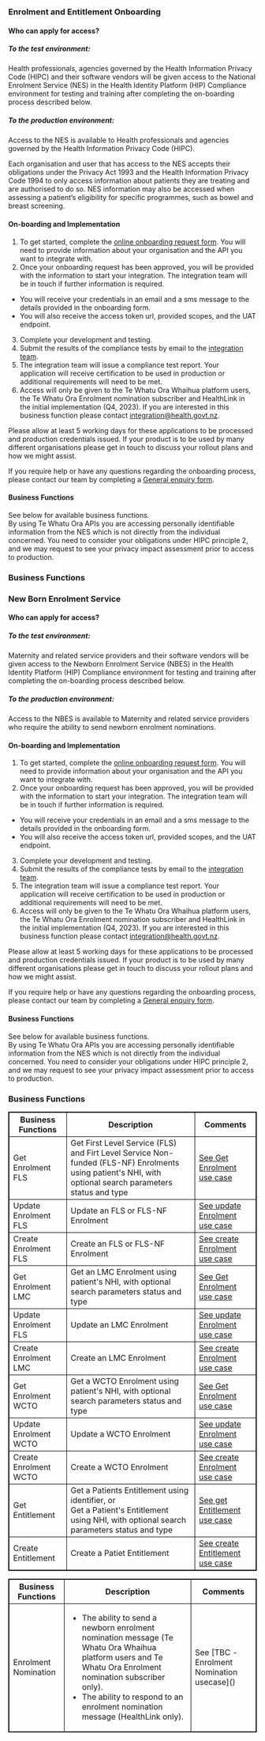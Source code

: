 

### Enrolment and Entitlement Onboarding

#### Who can apply for access?

##### To the test environment:

Health professionals, agencies governed by the Health Information Privacy Code (HIPC) and their software vendors will be given access to the National Enrolment Service (NES) in the Health Identity Platform (HIP) Compliance environment for testing and training after completing the on-boarding process described below.

##### To the production environment:

Access to the NES is available to Health professionals and agencies governed by the Health Information Privacy Code (HIPC).

Each organisation and user that has access to the NES accepts their obligations under the Privacy Act 1993 and the Health Information Privacy Code 1994 to only access information about patients they are treating and are authorised to do so.  NES information may also be accessed when assessing a patient’s eligibility for specific programmes, such as bowel and breast screening.

#### On-boarding and Implementation

1. To get started, complete the [online onboarding request form](https://mohapis.atlassian.net/servicedesk/customer/portal/3/group/11/create/67). You will need to provide information about your organisation and the API you want to integrate with.
2. Once your onboarding request has been approved, you will be provided with the information to start your integration. The integration team will be in touch if further information is required.
  * You will receive your credentials in an email and a sms message to the details provided in the onboarding form.
  * You will also receive the access token url, provided scopes, and the UAT endpoint.
3. Complete your development and testing.
4. Submit the results of the compliance tests by email to the [integration team](mailto:integration@health.govt.nz).
5. The integration team will issue a compliance test report. Your application will receive certification to be used in production or additional requirements will need to be met.
6. Access will only be given to the Te Whatu Ora Whaihua platform users, the Te Whatu Ora Enrolment nomination subscriber and HealthLink in the initial implementation (Q4, 2023). If you are interested in this business function please contact [integration@health.govt.nz](mailto:integration@health.govt.nz).

Please allow at least 5 working days for these applications to be processed and production credentials issued. If your product is to be used by many different organisations please get in touch to discuss your rollout plans and how we might assist.

If you require help or have any questions regarding the onboarding process, please contact our team by completing a [General enquiry form](https://mohapis.atlassian.net/servicedesk/customer/portal/3/group/11/create/36).

#### Business Functions

See below for available business functions.  
By using Te Whatu Ora APIs you are accessing personally identifiable information from the NES which is not directly from the individual concerned. You need to consider your obligations under HIPC principle 2, and we may request to see your privacy impact assessment prior to access to production.

<h3>Business Functions</h3>
<table>
<style>
table, th, td {
  border: 1px solid black;
  border-collapse: collapse;
}
</style>
<tr>
<th>Business Functions</th>
<th>Description</th>
<th>Comments</th></tr>

<tr>
<td>Get Enrolment FLS</td>
<td>Get First Level Service (FLS) and Firt Level Service Non-funded (FLS-NF) Enrolments using patient's NHI, with optional search parameters status and type</td>
<td><a href="searchEnrolment.html">See Get Enrolment use case</a></td>
</tr>

<tr>
<td>Update Enrolment FLS</td>
<td>Update an FLS or FLS-NF Enrolment</td>
<td><a href="updateEnrolment.html">See update Enrolment use case</a></td>
</tr>

<tr>
<td>Create Enrolment FLS</td>
<td>Create an FLS or FLS-NF Enrolment</td>
<td><a href="createEnrolment.html">See create Enrolment use case</a></td>
</tr>

<tr>
<td>Get Enrolment LMC</td>
<td>Get an LMC Enrolment using patient's NHI, with optional search parameters status and type</td>
<td><a href="searchEnrolment.html">See Get Enrolment use case</a></td>
</tr>

<tr>
<td>Update Enrolment FLS</td>
<td>Update an LMC Enrolment</td>
<td><a href="updateEnrolment.html">See update Enrolment use case</a></td>
</tr>

<tr>
<td>Create Enrolment LMC</td>
<td>Create an LMC Enrolment</td>
<td><a href="createEnrolment.html">See create Enrolment use case</a></td>
</tr>

<tr>
<td>Get Enrolment WCTO</td>
<td>Get a WCTO Enrolment using patient's NHI, with optional search parameters status and type</td>
<td><a href="searchEnrolment.html">See Get Enrolment use case</a></td>
</tr>

<tr>
<td>Update Enrolment WCTO</td>
<td>Update a WCTO Enrolment</td>
<td><a href="updateEnrolment.html">See update Enrolment use case</a></td>
</tr>

<tr>
<td>Create Enrolment WCTO</td>
<td>Create a WCTO Enrolment</td>
<td><a href="createEnrolment.html">See create Enrolment use case</a></td>
</tr>

<tr>
<td>Get Entitlement</td>
<td>Get a Patients Entitlement using identifier, or <br /> Get a Patient's Entitlement using NHI, with optional search parameters status and type</td>
<td><a href="getPatient.html">See get Entitlement use case</a></td></tr>
</tr>

<tr>
<td>Create Entitlement</td>
<td>Create a Patiet Entitlement</td>
<td><a href="createEntitlement.html">See create Entitlement use case</a></td></tr>
</tr>




### New Born Enrolment Service

#### Who can apply for access?

##### To the test environment:

Maternity and related service providers and their software vendors will be given access to the Newborn Enrolment Service (NBES) in the Health Identity Platform (HIP) Compliance environment for testing and training after completing the on-boarding process described below.

##### To the production environment:

Access to the NBES is available to Maternity and related service providers who require the ability to send newborn enrolment nominations.

#### On-boarding and Implementation

1.    To get started, complete the [online onboarding request form](https://mohapis.atlassian.net/servicedesk/customer/portal/3/group/11/create/67). You will need to provide information about your organisation and the API you want to integrate with.
2.    Once your onboarding request has been approved, you will be provided with the information to start your integration. The integration team will be in touch if further information is required.
  * You will receive your credentials in an email and a sms message to the details provided in the onboarding form.
  * You will also receive the access token url, provided scopes, and the UAT endpoint.
3. Complete your development and testing.
4. Submit the results of the compliance tests by email to the [integration team](mailto:integration@health.govt.nz).
5. The integration team will issue a compliance test report. Your application will receive certification to be used in production or additional requirements will need to be met.
6. Access will only be given to the Te Whatu Ora Whaihua platform users, the Te Whatu Ora Enrolment nomination subscriber and HealthLink in the initial implementation (Q4, 2023). If you are interested in this business function please contact [integration@health.govt.nz](mailto:integration@health.govt.nz).

Please allow at least 5 working days for these applications to be processed and production credentials issued. If your product is to be used by many different organisations please get in touch to discuss your rollout plans and how we might assist.

If you require help or have any questions regarding the onboarding process, please contact our team by completing a [General enquiry form](https://mohapis.atlassian.net/servicedesk/customer/portal/3/group/11/create/36).

#### Business Functions

See below for available business functions.  
By using Te Whatu Ora APIs you are accessing personally identifiable information from the NES which is not directly from the individual concerned. You need to consider your obligations under HIPC principle 2, and we may request to see your privacy impact assessment prior to access to production.

<h3>Business Functions</h3>
<table>
<style>
table, th, td {
  border: 1px solid black;
  border-collapse: collapse;
}
</style>
<tr>
<th>Business Functions</th>
<th>Description</th>
<th>Comments</th></tr>

<tr>
<td>Enrolment Nomination</td>
<td>
  <ul>
    <li>The ability to send a newborn enrolment nomination message (Te Whatu Ora Whaihua platform users and  Te Whatu Ora Enrolment nomination subscriber only). </li>
    <li>The ability to respond to an enrolment nomination message (HealthLink only).</li>
  </ul>
</td>
<td>See [TBC - Enrolment Nomination usecase]()</td>
</tr>
